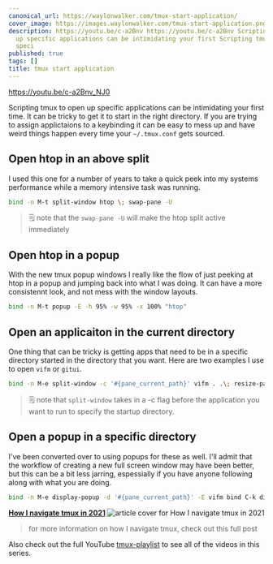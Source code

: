 ```yaml
---
canonical_url: https://waylonwalker.com/tmux-start-application/
cover_image: https://images.waylonwalker.com/tmux-start-application.png
description: https://youtu.be/c-a2Bnv https://youtu.be/c-a2Bnv Scripting tmux to open
  up specific applications can be intimidating your first Scripting tmux to open up
  speci
published: true
tags: []
title: tmux start application
---
```


https://youtu.be/c-a2Bnv_NJ0

Scripting tmux to open up specific applications can be intimidating your first time.  It can be tricky to get it to start in the right directory.  If you are trying to assign applictaions to a keybinding it can be easy to mess up and have weird things happen every time your `~/.tmux.conf` gets sourced.

## Open htop in an above split

I used this one for a number of years to take a quick peek into my systems performance while a memory intensive task was running.

``` bash
bind -n M-t split-window htop \; swap-pane -U
```

> 🗒️ note that the `swap-pane -U` will make the htop split active immediately

## Open htop in a popup

With the new tmux popup windows I really like the flow of just peeking at htop in a popup and jumping back into what I was doing.  It can have a more consistennt look, and not mess with the window layouts.

``` bash
bind -n M-t popup -E -h 95% -w 95% -x 100% "htop"
```

## Open an applicaiton in the current directory

One thing that can be tricky is getting apps that need to be in a specific directory started in the directory that you want. Here are two examples I use to open `vifm` or `gitui`.

``` bash
bind -n M-e split-window -c '#{pane_current_path}' vifm . .\; resize-pane -Z; bind C-k split-window -c '#{pane_current_path}' 'gitui'\; resize-pane -Z;
```

> 🗒️ note that `split-window` takes in a -c flag before the application you
> want to run to specify the startup directory.

## Open a popup in a specific directory

I've been converted over to using popups for these as well.  I'll admit that the workflow of creating a new full screen window may have been better, but this can be a bit less jarring, espessially if you have anyone following along with what you are doing.

``` bash
bind -n M-e display-popup -d '#{pane_current_path}' -E vifm bind C-k display-popup -d '#{pane_current_path}' -E 'gitui'
```


  <div class="onelinelink-wrapper">
      <a class="onelinelink" href="https://waylonwalker.com/tmux-nav-2021/">
          <img style="float: right;" align='right' src="https://images.waylonwalker.com/tmux-nav-2021-og_250x140.png" alt="article cover for 
 How I navigate tmux in 2021
"/>
          <p><strong>
 How I navigate tmux in 2021
</strong></p>
      </a>
  </div>


> for more information on how I navigate tmux, check out this full post


Also check out the full YouTube [tmux-playlist](https://www.youtube.com/playlist?list=PLTRNG6WIHETB4reAxbWza3CZeP9KL6Bkr) to see all of the videos in this series.